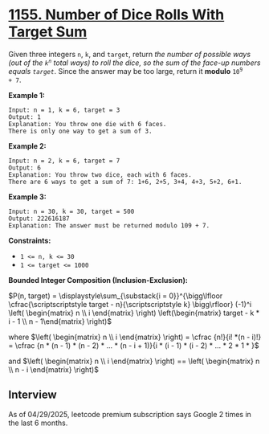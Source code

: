 # [1155. Number of Dice Rolls With Target Sum](https://leetcode.com/problems/number-of-dice-rolls-with-target-sum/)

Given three integers `n`, `k`, and `target`, return _the number of possible ways (out of the <code>k<sup>n</sup></code> total ways) to roll the dice, so the sum of the face-up numbers equals `target`_. Since the answer may be too large, return it **modulo** <code>10<sup>9</sup> + 7</code>.

**Example 1:**
```
Input: n = 1, k = 6, target = 3
Output: 1
Explanation: You throw one die with 6 faces.
There is only one way to get a sum of 3.
```

**Example 2:**
```
Input: n = 2, k = 6, target = 7
Output: 6
Explanation: You throw two dice, each with 6 faces.
There are 6 ways to get a sum of 7: 1+6, 2+5, 3+4, 4+3, 5+2, 6+1.
```

**Example 3:**
```
Input: n = 30, k = 30, target = 500
Output: 222616187
Explanation: The answer must be returned modulo 109 + 7.
```

**Constraints:**
* `1 <= n, k <= 30`
* `1 <= target <= 1000`

**Bounded Integer Composition (Inclusion-Exclusion):**

$`P(n, target) = \displaystyle\sum_{\substack{i = 0}}^{\bigg\lfloor \cfrac{\scriptscriptstyle target - n}{\scriptscriptstyle k} \bigg\rfloor} (-1)^i \left( \begin{matrix} n \\ i \end{matrix} \right) \left(\begin{matrix} target - k * i - 1 \\ n - 1\end{matrix} \right)`$

where
$`\left( \begin{matrix} n \\ i \end{matrix} \right) = \cfrac {n!}{i! *(n - i)!} = \cfrac {n * (n - 1) * (n - 2) * ... * (n - i + 1)}{i * (i - 1) * (i - 2) * ... * 2 * 1 * }`$

and $`\left( \begin{matrix} n \\ i \end{matrix} \right) == \left( \begin{matrix} n \\ n - i \end{matrix} \right)`$


## Interview
As of 04/29/2025, leetcode premium subscription says Google 2 times in the last 6 months.
